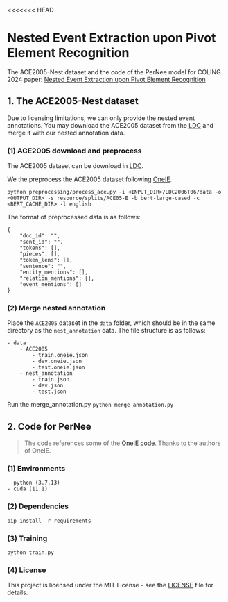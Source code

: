 <<<<<<< HEAD
# Nested Event Extraction upon Pivot Element Recognition 

The ACE2005-Nest dataset and the code of the PerNee model for COLING 2024 paper: [Nested Event Extraction upon Pivot Element Recognition](https://arxiv.org/)


## 1. The ACE2005-Nest dataset
Due to licensing limitations, we can only provide the nested event annotations. You may download the ACE2005 dataset from the [LDC](https://catalog.ldc.upenn.edu/LDC2006T06) and merge it with our nested annotation data.

### (1) ACE2005 download and preprocess

The ACE2005 dataset can be download in [LDC](https://catalog.ldc.upenn.edu/LDC2006T06).

We the preprocess the ACE2005 dataset following [OneIE](https://blender.cs.illinois.edu/software/oneie/).

`python preprocessing/process_ace.py -i <INPUT_DIR>/LDC2006T06/data -o <OUTPUT_DIR>
  -s resource/splits/ACE05-E -b bert-large-cased -c <BERT_CACHE_DIR> -l english`
  
The format of preprocessed data is as follows:
```
{
    "doc_id": "",
    "sent_id": "",
    "tokens": [],
    "pieces": [],
    "token_lens": [],
    "sentence": "",
    "entity_mentions": [],
    "relation_mentions": [],
    "event_mentions": []
}
```

### (2) Merge nested annotation

Place the `ACE2005` dataset in the `data` folder, which should be in the same directory as the `nest_annotation` data. The file structure is as follows:
```
- data
    - ACE2005
        - train.oneie.json
        - dev.oneie.json
        - test.oneie.json
    - nest_annotation
        - train.json
        - dev.json
        - test.json
```  

Run the merge_annotation.py
`python merge_annotation.py`

## 2. Code for PerNee

> The code references some of the [OneIE code](https://blender.cs.illinois.edu/software/oneie/). Thanks to the authors of OneIE.

### (1) Environments
```
- python (3.7.13)
- cuda (11.1)
```

### (2) Dependencies

`pip install -r requirements`


### (3) Training

`python train.py`

### (4) License

This project is licensed under the MIT License - see the [LICENSE](LICENSE) file for details.


